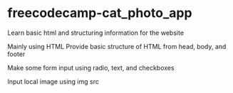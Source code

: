 # freecodecamp-cat_photo_app
Learn basic html and structuring information for the website

Mainly using HTML
Provide basic structure of HTML from head, body, and footer

Make some form input using radio, text, and checkboxes

Input local image using img src
